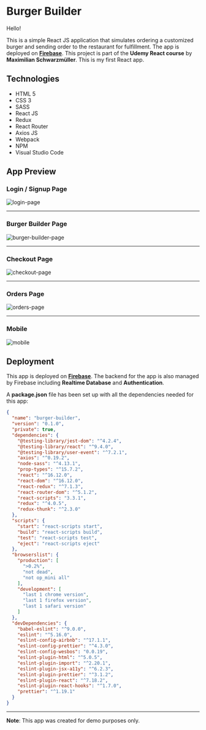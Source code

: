 # Burger Builder

Hello!

This is a simple React JS application that simulates ordering a customized burger and sending order to the restaurant for fulfillment. The app is deployed on [**Firebase**](https://burger-builder-12ed4.firebaseapp.com/). This project is part of the **Udemy React course** by **Maximilian Schwarzmüller**. This is my first React app.

## Technologies
* HTML 5
* CSS 3
* SASS
* React JS
* Redux
* React Router
* Axios JS
* Webpack
* NPM
* Visual Studio Code

## App Preview

### Login / Signup Page

![login-page](./readme-files/signin.png)

---

### Burger Builder Page

![burger-builder-page](./readme-files/Burger.gif)

---

### Checkout Page

![checkout-page](./readme-files/checkout.png)

---

### Orders Page

![orders-page](./readme-files/orders.png)

---

### Mobile

![mobile](./readme-files/mobile.jpg)

## Deployment 

This app is deployed on [**Firebase**](https://burger-builder-12ed4.firebaseapp.com/). The backend for the app is also managed by Firebase including **Realtime Database** and **Authentication**. 

A **package.json** file has been set up with all the dependencies needed for this app:

``` json
{
  "name": "burger-builder",
  "version": "0.1.0",
  "private": true,
  "dependencies": {
    "@testing-library/jest-dom": "^4.2.4",
    "@testing-library/react": "^9.4.0",
    "@testing-library/user-event": "^7.2.1",
    "axios": "^0.19.2",
    "node-sass": "^4.13.1",
    "prop-types": "^15.7.2",
    "react": "^16.12.0",
    "react-dom": "^16.12.0",
    "react-redux": "^7.1.3",
    "react-router-dom": "^5.1.2",
    "react-scripts": "3.3.1",
    "redux": "^4.0.5",
    "redux-thunk": "^2.3.0"
  },
  "scripts": {
    "start": "react-scripts start",
    "build": "react-scripts build",
    "test": "react-scripts test",
    "eject": "react-scripts eject"
  },
  "browserslist": {
    "production": [
      ">0.2%",
      "not dead",
      "not op_mini all"
    ],
    "development": [
      "last 1 chrome version",
      "last 1 firefox version",
      "last 1 safari version"
    ]
  },
  "devDependencies": {
    "babel-eslint": "^9.0.0",
    "eslint": "^5.16.0",
    "eslint-config-airbnb": "^17.1.1",
    "eslint-config-prettier": "^4.3.0",
    "eslint-config-wesbos": "0.0.19",
    "eslint-plugin-html": "^5.0.5",
    "eslint-plugin-import": "^2.20.1",
    "eslint-plugin-jsx-a11y": "^6.2.3",
    "eslint-plugin-prettier": "^3.1.2",
    "eslint-plugin-react": "^7.18.2",
    "eslint-plugin-react-hooks": "^1.7.0",
    "prettier": "^1.19.1"
  }
}

```

----
**Note**: This app was created for demo purposes only.